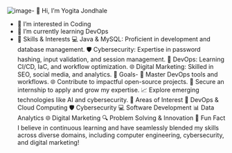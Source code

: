 ![image](https://github.com/user-attachments/assets/9af58ab3-d564-4fd6-8ba2-f880af470da7)- 👋 Hi, I’m Yogita Jondhale
- 👀 I’m interested in Coding 
- 🌱 I’m currently learning DevOps
- 🔧 Skills & Interests
          💻 Java & MySQL: Proficient in development and database management.
          🛡️ Cybersecurity: Expertise in password hashing, input validation, and session management.
          🚀 DevOps: Learning CI/CD, IaC, and workflow optimization.
          🌐 Digital Marketing: Skilled in SEO, social media, and analytics.
🌟 Goals-
          🌟 Master DevOps tools and workflows.
          🌐 Contribute to impactful open-source projects.
          💼 Secure an internship to apply and grow my expertise.
          📈 Explore emerging technologies like AI and cybersecurity.
🌟 Areas of Interest
          🚀 DevOps & Cloud Computing
          🛡️ Cybersecurity
          💻 Software Development
          📊 Data Analytics
          🌐 Digital Marketing
          🔍 Problem Solving & Innovation
  🌟 Fun Fact
          I believe in continuous learning and have seamlessly blended my skills across diverse domains, including computer engineering, cybersecurity, and digital marketing!
<!---
yogitarj/yogitarj is a ✨ special ✨ repository because its `README.md` (this file) appears on your GitHub profile.
You can click the Preview link to take a look at your changes.
--->
